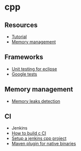 cpp
========

## Resources

* [Tutorial](http://www.cplusplus.com/doc/tutorial/)
* [Memory management](http://linuxdevcenter.com/pub/a/linux/2003/05/08/cpp_mm-1.html)

## Frameworks

* [Unit testing for eclipse](http://feelings-erased.blogspot.com.es/2012/07/eclipse-juno-has-landed-with-unit.html)
* [Google tests](http://code.google.com/p/googletest/wiki/V1_6_Primer)

## Memory management

* [Memory leaks detection](http://valgrind.org/)

## CI

* Jenkins
* [How to build c CI](http://stackoverflow.com/questions/7163741/how-to-setup-c-continous-build-on-hudson-jenkins)
* [Setup a jenkins cpp project](https://wiki.jenkins-ci.org/pages/viewpage.action?pageId=65143593)
* [Maven plugin for native binaries](http://duns.github.io/maven-nar-plugin/)
